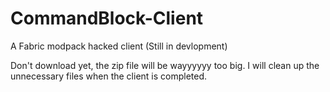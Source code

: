 # CommandBlock-Client
A Fabric modpack hacked client (Still in devlopment)

Don't download yet, the zip file will be wayyyyyy too big. I will clean up the unnecessary files when the client is completed.
